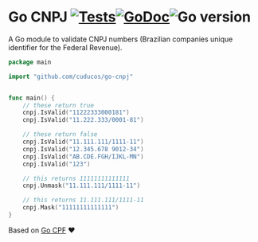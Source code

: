 # Go CNPJ [![Tests](https://github.com/cuducos/go-cnpj/workflows/Tests/badge.svg)]()[![GoDoc](https://godoc.org/github.com/cuducos/go-cnpj?status.svg)](https://godoc.org/github.com/cuducos/go-cnpj)![Go version](https://img.shields.io/github/go-mod/go-version/cuducos/go-cnpj)

A Go module to validate CNPJ numbers (Brazilian companies unique identifier for the Federal Revenue).

```go
package main

import "github.com/cuducos/go-cnpj"


func main() {
	// these return true
	cnpj.IsValid("11222333000181")
	cnpj.IsValid("11.222.333/0001-81")

	// these return false
	cnpj.IsValid("11.111.111/1111-11")
	cnpj.IsValid("12.345.678 9012-34")
	cnpj.IsValid("AB.CDE.FGH/IJKL-MN")
	cnpj.IsValid("123")

	// this returns 11111111111111
	cnpj.Unmask("11.111.111/1111-11")

	// this returns 11.111.111/1111-11
	cnpj.Mask("11111111111111")
}
```

Based on [Go CPF](https://github.com/cuducos/go-cpf) ❤️
